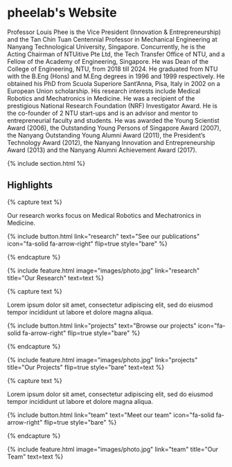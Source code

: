 ---
---

# pheelab's Website

Professor Louis Phee is the Vice President (Innovation & Entrepreneurship) and the Tan Chin Tuan Centennial Professor in Mechanical Engineering at Nanyang Technological University, Singapore. Concurrently, he is the Acting Chairman of NTUitive Pte Ltd, the Tech Transfer Office of NTU, and a Fellow of the Academy of Engineering, Singapore.  He was Dean of the College of Engineering, NTU, from 2018 till 2024. He graduated from NTU with the B.Eng (Hons) and M.Eng degrees in 1996 and 1999 respectively. He obtained his PhD from Scuola Superiore Sant’Anna, Pisa, Italy in 2002 on a European Union scholarship. His research interests include Medical Robotics and Mechatronics in Medicine. He was a recipient of the prestigious National Research Foundation (NRF) Investigator Award. He is the co-founder of 2  NTU start-ups  and is  an  advisor and  mentor to entrepreneurial faculty and students. He was awarded the Young Scientist Award (2006), the Outstanding Young Persons of Singapore Award (2007), the Nanyang Outstanding Young Alumni Award (2011), the President’s Technology Award (2012), the Nanyang Innovation and Entrepreneurship Award (2013) and the Nanyang Alumni Achievement Award (2017). 



{% include section.html %}

## Highlights

{% capture text %}

Our research works focus on Medical Robotics and Mechatronics in Medicine.

{%
  include button.html
  link="research"
  text="See our publications"
  icon="fa-solid fa-arrow-right"
  flip=true
  style="bare"
%}

{% endcapture %}

{%
  include feature.html
  image="images/photo.jpg"
  link="research"
  title="Our Research"
  text=text
%}

{% capture text %}

Lorem ipsum dolor sit amet, consectetur adipiscing elit, sed do eiusmod tempor incididunt ut labore et dolore magna aliqua.

{%
  include button.html
  link="projects"
  text="Browse our projects"
  icon="fa-solid fa-arrow-right"
  flip=true
  style="bare"
%}

{% endcapture %}

{%
  include feature.html
  image="images/photo.jpg"
  link="projects"
  title="Our Projects"
  flip=true
  style="bare"
  text=text
%}

{% capture text %}

Lorem ipsum dolor sit amet, consectetur adipiscing elit, sed do eiusmod tempor incididunt ut labore et dolore magna aliqua.

{%
  include button.html
  link="team"
  text="Meet our team"
  icon="fa-solid fa-arrow-right"
  flip=true
  style="bare"
%}

{% endcapture %}

{%
  include feature.html
  image="images/photo.jpg"
  link="team"
  title="Our Team"
  text=text
%}
